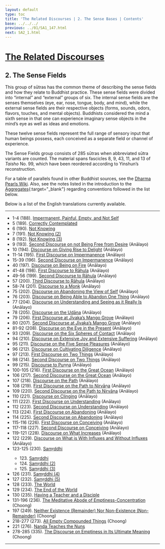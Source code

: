 ```yaml
---
layout: default
type: toc
title: 'The Related Discourses | 2. The Sense Bases | Contents'
base: ../../../
previous: ../01/SA1_147.html
next: SA2_1.html
---
```


# [The Related Discourses](../index.html)
## 2. The Sense Fields

This group of sūtras has the common theme of describing the sense fields and how they relate to Buddhist practice. These sense fields were divided into “internal” and “external” groups of six. The internal sense fields are the senses themselves (eye, ear, nose, tongue, body, and mind), while the external sense fields are their respective objects (forms, sounds, odors, flavors, touches, and mental objects). Buddhists considered the mind a sixth sense in that one can experience imaginary sense objects in the mind’s eye as well as ideas and emotions.

These twelve sense fields represent the full range of sensory input that human beings possess, each conceived as a separate field or channel of experience.

The Sense Fields group consists of 285 sūtras when abbreviated sūtra variants are counted. The material spans fascicles 8, 9, 43, 11, and 13 of *Taisho* No. 99, which have been reordered according to Yinshun’s reconstruction.

For a table of parallels found in other Buddhist sources, see the [Dharma Pearls Wiki](https://dharmapearls.net/dharmabase/index.php/Sense_Fields_Sa%E1%B9%83yukta). Also, see the notes listed in the introduction to the [Aggregates](../01/index.html){:target="_blank"} regarding conventions followed in the list below.

Below is a list of the English translations currently available.

---

<ul class="list-style-none">
      <li>1-4 (188). <a href="SA2_1-4.html">Impermanent, Painful, Empty, and Not Self</a></li>
      <li>5 (189). <a href="SA2_5.html">Correctly Contemplated</a></li>
      <li>6 (190). <a href="SA2_6.html">Not Knowing</a></li>
      <li>7 (191). <a href="SA2_7.html">Not Knowing (2)</a></li>
      <li>8 (192). <a href="SA2_8.html">Not Knowing (3)</a></li>
      <li>9 (193). <a href="https://suttacentral.net/sa193/en/analayo" target="_blank">Second Discourse on not Being Free from Desire</a> (Anālayo)</li>
      <li>10 (194). <a href="https://suttacentral.net/sa194/en/analayo" target="_blank">Discourse on Giving Rise to Delight</a> (Anālayo)</li>
      <li>11-14 (195). <a href="https://suttacentral.net/sa195/en/analayo" target="_blank">First Discourse on Impermanence</a> (Anālayo)</li>
            <!--
            12. Painful [T 99.195]
            13. Empty [T 99.195]
            14. Not Self [T 99.195]
            -->
      <li>15-39 (196). <a href="https://suttacentral.net/sa196/en/analayo" target="_blank">Second Discourse on Impermanence</a> (Anālayo)</li>
            <!--
              16. Impermanence (2) [T 99.196]
              17. Impermanence (3) [T 99.196]
              18. Impermanence (4) [T 99.196]
              19. Impermanence (5) [T 99.196]
              20. Impermanence (6) [T 99.196]
              21. Impermanence (7) [T 99.196]
              22. Impermanence (8) [T 99.196]
              23. Impermanence (9) [T 99.196]
              24. Impermanence (10) [T 99.196]
              25. Impermanence (11) [T 99.196]
              26. Impermanence (12) [T 99.196]
              27. Impermanence (13) [T 99.196]
              28. Impermanence (14) [T 99.196]
              29. Impermanence (15) [T 99.196]
              30. Impermanence (16) [T 99.196]
              31. Impermanence (17) [T 99.196]
              32. Impermanence (18) [T 99.196]
              33. Impermanence (19) [T 99.196]
              34. Impermanence (20) [T 99.196]
              35. Impermanence (21) [T 99.196]
              36. Impermanence (22) [T 99.196]
              37. Impermanence (23) [T 99.196]
              38. Impermanence (24) [T 99.196]
              39. Impermanence (25) [T 99.196]
              -->
    <li>40 (197). <a href="https://suttacentral.net/sa197/en/analayo" target="_blank">Discourse on Being on Fire</a> (Anālayo)</li>
    <li>41-48 (198). <a href="https://suttacentral.net/sa198/en/analayo" target="_blank">First Discourse to Rāhula</a> (Anālayo)</li>
          <!--
              42. Outer Sense Bases [T 99.198]
              43. Sensory Consciousness [T 99.198]
              44. Sensory Contact [T 99.198]
              45. Contact That Creates Acquisition [T 99.198]
              46. Contact that Creates Perception [T 99.198]
              47. Contact That Creates Intention [T 99.198]
              48. Contact That Creates Craving [T 99.198]
          -->
    <li>49-56 (199). <a href="https://suttacentral.net/sa199/en/analayo" target="_blank">Second Discourse to Rāhula</a> (Anālayo)</li>
          <!--
              50. Rāhula (2) [T 99.199]
              51. Rāhula (3) [T 99.199]
              52. Rāhula (4) [T 99.199]
              53. Rāhula (5) [T 99.199]
              54. Rāhula (6) [T 99.199]
              55. Rāhula (7) [T 99.199]
              56. Rāhula (8) [T 99.199]
          -->
    <li>57 (200). <a href="https://suttacentral.net/sa200/en/analayo" target="_blank">Third Discourse to Rāhula</a> (Anālayo)</li>
    <li>58-74 (201). <a href="https://suttacentral.net/sa201/en/analayo" target="_blank">Discourse to a Monk</a> (Anālayo)</li>
          <!--
              59. A Monk (2) [T 99.201]
              60. A Monk (3) [T 99.201]
              61. A Monk (4) [T 99.201]
              62. A Monk (5) [T 99.201]
              63. A Monk (6) [T 99.201]
              64. A Monk (7) [T 99.201]
              65. A Monk (8) [T 99.201]
              66. A Monk (9) [T 99.201]
              67. A Monk (10) [T 99.201]
              68. A Monk (11) [T 99.201]
              69. A Monk (12) [T 99.201]
              70. A Monk (13) [T 99.201]
              71. A Monk (14) [T 99.201]
              72. A Monk (15) [T 99.201]
              73. A Monk (16) [T 99.201]
              74. A Monk (17) [T 99.201]
          -->
    <li>75 (202). <a href="https://suttacentral.net/sa202/en/analayo" target="_blank">Discourse on Abandoning the View of Self</a> (Anālayo)</li>
    <li>76 (203). <a href="https://suttacentral.net/sa203/en/analayo" target="_blank">Discourse on Being Able to Abandon One Thing</a> (Anālayo)</li>
    <li>77 (204). <a href="https://suttacentral.net/sa204/en/analayo" target="_blank">Discourse on Understanding and Seeing as it Really Is</a> (Anālayo)</li>
    <li>78 (205). <a href="https://suttacentral.net/sa205/en/analayo" target="_blank">Discourse on the Udāna</a> (Anālayo)</li>
    <li>79 (206). <a href="https://suttacentral.net/sa206/en/analayo" target="_blank">First Discourse at Jīvaka’s Mango Grove</a> (Anālayo)</li>
    <li>80 (207). <a href="https://suttacentral.net/sa207/en/analayo" target="_blank">Second Discourse at Jīvaka’s Mango Grove</a> (Anālayo)</li>
    <li>81-92 (208). <a href="https://suttacentral.net/sa208/en/analayo" target="_blank">Discourse on the Eye in the Present</a> (Anālayo)</li>
          <!--
              82. Eye in the Present (2) [T 99.208]
              83. Eye in the Present (3) [T 99.208]
              84. Eye in the Present (4) [T 99.208]
              85. Eye in the Present (5) [T 99.208]
              86. Eye in the Present (6) [T 99.208]
              87. Eye in the Present (7) [T 99.208]
              88. Eye in the Present (8) [T 99.208]
              89. Eye in the Present (9) [T 99.208]
              90. Eye in the Present (10) [T 99.208]
              91. Eye in the Present (11) [T 99.208]
              92. Eye in the Present (12) [T 99.208]
          -->
    <li>93 (209). <a href="https://suttacentral.net/sa209/en/analayo" target="_blank">Discourse on the Six Spheres of Contact</a> (Anālayo)</li>
    <li>94 (210). <a href="https://suttacentral.net/sa210/en/analayo" target="_blank">Discourse on Extensive Joy and Extensive Suffering</a> (Anālayo)</li>
    <li>95 (211). <a href="https://suttacentral.net/sa211/en/analayo" target="_blank">Discourse on the Five Sense Pleasures</a> (Anālayo)</li>
    <li>96 (212). <a href="https://suttacentral.net/sa212/en/analayo" target="_blank">Discourse on Cultivating Diligence</a> (Anālayo)</li>
    <li>97 (213). <a href="https://suttacentral.net/sa213/en/analayo" target="_blank">First Discourse on Two Things</a> (Anālayo)</li>
    <li>98 (214). <a href="https://suttacentral.net/sa214/en/analayo" target="_blank">Second Discourse on Two Things</a> (Anālayo)</li>
    <li>99 (215). <a href="https://suttacentral.net/sa215/en/analayo" target="_blank">Discourse to Puṇṇa</a> (Anālayo)</li>
    <li>100-105 (216). <a href="https://suttacentral.net/sa216/en/analayo" target="_blank">First Discourse on the Great Ocean</a> (Anālayo)</li>
          <!--
              101. The Great Ocean (2) [T 99.216]
              102. The Great Ocean (3) [T 99.216]
              103. The Great Ocean (4) [T 99.216]
              104. The Great Ocean (5) [T 99.216]
              105. The Great Ocean (6) [T 99.216]
          -->
    <li>106 (217). <a href="https://suttacentral.net/sa217/en/analayo" target="_blank">Second Discourse on the Great Ocean</a> (Anālayo)</li>
    <li>107 (218). <a href="https://suttacentral.net/sa218/en/analayo" target="_blank">Discourse on the Path</a> (Anālayo)</li>
    <li>108 (219). <a href="https://suttacentral.net/sa219/en/analayo" target="_blank">First Discourse on the Path to Nirvāṇa</a> (Anālayo)</li>
    <li>109 (220). <a href="https://suttacentral.net/sa220/en/analayo" target="_blank">Second Discourse on the Path to Nirvāṇa</a> (Anālayo)</li>
    <li>110 (221). <a href="https://suttacentral.net/sa221/en/analayo" target="_blank">Discourse on Clinging</a> (Anālayo)</li>
    <li>111 (222). <a href="https://suttacentral.net/sa222/en/analayo" target="_blank">First Discourse on Understanding</a> (Anālayo)</li>
    <li>112 (223). <a href="https://suttacentral.net/sa223/en/analayo" target="_blank">Second Discourse on Understanding</a> (Anālayo)</li>
    <li>113 (224). <a href="https://suttacentral.net/sa224/en/analayo" target="_blank">First Discourse on Abandoning</a> (Anālayo)</li>
    <li>114 (225). <a href="https://suttacentral.net/sa225/en/analayo" target="_blank">Second Discourse on Abandoning</a> (Anālayo)</li>
    <li>115-116 (226). <a href="https://suttacentral.net/sa226/en/analayo" target="_blank">First Discourse on Conceiving</a> (Anālayo)</li>
          <!--
              116. Conceiving (2) [T 99.226]
          -->
    <li>117-118 (227). <a href="https://suttacentral.net/sa227/en/analayo" target="_blank">Second Discourse on Conceiving</a> (Anālayo)</li>
          <!--
              118. Conceiving (2) [T 99.227]
          -->
    <li>119-121 (228). <a href="https://suttacentral.net/sa228/en/analayo" target="_blank">Discourse on What Increases</a> (Anālayo)</li>
          <!--
              120. What Increases (2) [T 99.228]
              121. What Increases (3) [T 99.228]
          -->
    <li>122 (229). <a href="https://suttacentral.net/sa229/en/analayo" target="_blank">Discourse on What is With Influxes and Without Influxes</a> (Anālayo)</li>
    <li>123-125 (230). <a href="SA2_123-125.html" target="_blank">Samṛddhi</a></li>
    <ul>
      <li>123. <a href="SA2_123.html" target="_blank">Samṛddhi</a></li>
      <li>124. <a href="SA2_124.html" target="_blank">Samṛddhi (2)</a></li>
      <li>125. <a href="SA2_125.html" target="_blank">Samṛddhi (3)</a></li>
    </ul>
    <li>126 (231). <a href="SA2_126.html" target="_blank">Samṛddhi (4)</a></li>
    <li>127 (232). <a href="SA2_127.html" target="_blank">Samṛddhi (5)</a></li>
    <li>128 (233). <a href="SA2_128.html" target="_blank">The World</a></li>
    <li>129 (234). <a href="SA2_129.html" target="_blank">The End of the World</a></li>
    <li>130 (235). <a href="SA2_130.html" target="_blank">Having a Teacher and a Disciple</a></li>
    <li>131-196 (236). <a href="https://suttacentral.net/sa236/en/choong" target="_blank">The Meditative Abode of Emptiness-Concentration</a> (Choong)</li>
          <!--
              132. Vaiśālī [T 99.237]
              133. Vaiśālī (2) [T 99.237]
              134. Vaiśālī (3) [T 99.237]
              135. Cause [T 99.238]
              136. Bondage [T 99.239]
              137. Grasping [T 99.240]
              138. Burning [T 99.241]
              139. Knowing [T 99.242]
              140. Knowing (2) [T 99.242]
              141. Knowing (3) [T 99.242]
              142. Knowing (4) [T 99.242]
              143. Knowing (5) [T 99.242]
              144. Knowing (6) [T 99.242]
              145. Knowing (7) [T 99.242]
              146. Knowing (8) [T 99.242]
              147. Knowing (9) [T 99.242]
              148. Knowing (10) [T 99.242]
              149. Knowing (11) [T 99.242]
              150. Knowing (12) [T 99.242]
              151. Knowing (13) [T 99.242]
              152. Knowing (14) [T 99.242]
              153. Knowing (15) [T 99.242]
              154. Knowing (16) [T 99.242]
              155. Knowing (17) [T 99.242]
              156. Knowing (18) [T 99.242]
              157. Knowing (19) [T 99.242]
              158. Knowing (20) [T 99.242]
              159. Knowing (21) [T 99.242]
              160. Knowing (22) [T 99.242]
              161. Knowing (23) [T 99.242]
              162. Knowing (24) [T 99.242]
              163. Savoring [T 99.243]
              164. Savoring (2) [T 99.243]
              165. Savoring (3) [T 99.243]
              166. Savoring (4) [T 99.243]
              167. Savoring (5) [T 99.243]
              168. Savoring (6) [T 99.243]
              169. Savoring (7) [T 99.243]
              170. Savoring (8) [T 99.243]
              171. Savoring (9) [T 99.243]
              172. Savoring (10) [T 99.243]
              173. Savoring (11) [T 99.243]
              174. Savoring (12) [T 99.243]
              175. Savoring (13) [T 99.243]
              176. Savoring (14) [T 99.243]
              177. Mara's Snare [T 99.244]
              178. Mara's Snare (2) [T 99.244]
              179. Fours [T 99.245]
              180. Seven Years [T 99.246]
              181. Mara [T 99.247]
              182. Mara (2)[T 99.247]
              183. Mara (3)[T 99.247]
              184. Mara (4)[T 99.247]
              185. Mara (5)[T 99.247]
              186. Mara (6)[T 99.247]
              187. Mara (7)[T 99.247]
              188. Mara (8)[T 99.247]
              189. Mara (9)[T 99.247]
              190. Mara (10)[T 99.247]
              191. Mara (11)[T 99.247]
              192. Mara (12)[T 99.247]
              193. Mara (13)[T 99.247]
              194. Mara (14)[T 99.247]
              195. Mara (15)[T 99.247]
              196. Cunda [T 99.248]
          -->
    <li>197 (249). <a href="https://suttacentral.net/sa249/en/choong" target="_blank">Neither Existence (Remainder) Nor Non-Existence (Non-Remainder)</a> (Choong)</li>
          <!--
              198. Kauṣṭhila [T 99.250]
              199. Kauṣṭhila (2) [T 99.251]
              200. [Upasena] [T 99.252]
              201. Viṣṇu and Kātyāyana [T 99.253]
              202. Śroṇakoṭīviṃśa [T 99.254]
              203. Lohitya [T 99.255]
              204. [(Pip)palāyāna] [T 99.1164]
              205. Piṇḍola [T 99.1165]
              206. The Hand and Foot Parable [T 99.1166]
              207. The Tortoise [T 99.1167]
              208. Malted Barley [T 99.1168]
              209. The Lute [T 99.1169]
              210. Sores and Scabies [T 99.1170]
              211. Six Types of Sentient Beings [T 99.1171]
              212. The Viper [T 99.1172]
              213. Suffering [T 99.1173]
              214. The Tree [T 99.1174]
              215. A Tethered Animal [T 99.1175]
              216. Contamination [T 99.1176]
              217. River of Ash[T 99.1177]
          -->
    <li>218-277 (273). <a href="https://suttacentral.net/sa273/en/choong" target="_blank">All Empty Compounded Things</a> (Choong)</li>
          <!--
              219. Abandoning [T 99.274]
              220. Nanda [T 99.275]
            -->
      <li>221 (276). <a href="SA2_221.html">Nanda Teaches the Nuns</a></li>
            <!--
              222. What's Vinaya and Not Vinaya [T 99.277]
              223. Retreat and Non-Retreat [T 99.278]
              224. Discipline [T 99.279]
              225. [Vinda] City[T 99.280]
              226. Matted Hair and Maudgalyāyana [T 99.281]
              227. Cultivation of Faculties [T 99.282]
              228. Six and Six [T 99.304]
              229. The Six Inner Sense Bases[T 99.305]
              230. Person [T 99.306]
              231. Vision [T 99.307]
              232. Not Attached to Defilement [T 99.308]
              233. Migajala [T 99.309]
              234. Migajala (2) [T 99.310]
              235. Pūrṇa [T 99.311]
              236. Māluṅkyaputta [T 99.312]
              237. Sutra Dharma [T 99.313]
              238. Ending Desire [T 99.314]
              239. Born of the Eye [T 99.315]
              240. The Eye Is Permanent [T 99.316]
              241. The Eye Is Pleasant[T 99.317]
              242. The Eye Is Self [T 99.318]
              243. Form Is Permanent [T 99.318]
              244. Form Is Pleasant [T 99.318]
              245. Form Is Self [T 99.318]
              246. Jānussoṇī All [T 99.319]
              247. Jānussoṇī All Existences [T 99.320]
              248. Jānussoṇī All Things [T 99.321]
              249. A Monk All [T 99.321]
              250. A Monk All Existences [T 99.321]
              251. A Monk All Things [T 99.321]
              252. Ananda All [T 99.321]
              253. Ananda All Existences [T 99.321]
              254. Ananda All Things [T 99.321]
              255. Bhagavān All [T 99.321]
              256. Bhagavān All Existences [T 99.321]
              257. Bhagavān All Things [T 99.321]
              258. Eye Is an Inner Sense Base [T 99.322]
              259. Six Inner Sense Bases [T 99.323]
              260. Six Outer Sense Bases [T 99.324]
              261. Body of Six Consciousnesses [T 99.325]
              262. Body of Six Contacts [T 99.326]
              263. Body of Six Acquisitions [T 99.327]
              264. Body of Six Perceptions[T 99.328]
              265. Body of Six Intentions[T 99.329]
              266. Body of Six Cravings[T 99.330]
              267. Six Reflections [T 99.331]
              268. Six Obscurations [T 99.332]
              269. The Past [T 99.333]
              270. The Past (2) [T 99.333]
              271. The Past (3) [T 99.333]
              272. The Past (4) [T 99.333]
              273. The Past (5) [T 99.333]
              274. The Past (6) [T 99.333]
              275. The Past (7) [T 99.333]
              276. The Past (8) [T 99.333]
              277. Having Bondage [T 99.334]
          -->
    <li>278-285 (335). <a href="https://suttacentral.net/sa335/en/choong" target="_blank">The Discourse on Emptiness in Its Ultimate Meaning</a> (Choong)</li>
          <!--
              279. Six Acts of Delight [T 99.336]
              280. Six Acts of Sorrow [T 99.337]
              281. Six Acts of Equanimity [T 99.338]
              282. Six Permanent Acts [T 99.339]
              283. Six Permanent Acts (2) [T 99.340]
              284. Six Permanent Acts (3) [T 99.341]
              285. Six Permanent Acts (4) [T 99.342]
          -->
</ul>





---
